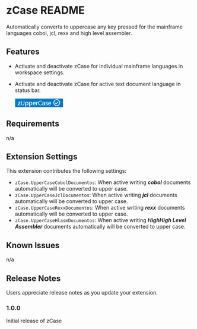 # zCase README

Automatically converts to uppercase any key pressed for the mainframe languages cobol, jcl, rexx and high level assembler.

## Features

- Activate and deactivate zCase for individual mainframe languages in workspace settings.

- Activate and deactivate zCase for active text document language in status bar.

    ![StatusBar.png](imagens\\StatusBar.png)

## Requirements

n/a

## Extension Settings


This extension contributes the following settings:

* `zCase.UpperCaseCobolDocumentos`: When active writing ***cobol*** documents automatically will be converted to upper case.
* `zCase.UpperCaseJclDocumentos`: When active writing ***jcl*** documents automatically will be converted to upper case.
* `zCase.UpperCaseRexxDocumentos`: When active writing ***rexx*** documents automatically will be converted to upper case.
* `zCase.UpperCaseHlasmDocumentos`: When active writing ***HighHigh Level Assembler*** documents automatically will be converted to upper case.

## Known Issues

n/a

## Release Notes

Users appreciate release notes as you update your extension.

### 1.0.0

Initial release of zCase

